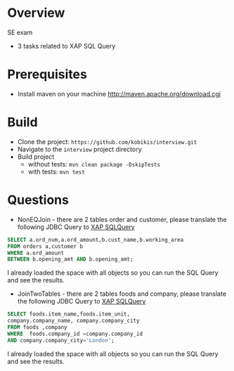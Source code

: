 Overview
================

SE exam

* 3 tasks related to XAP SQL Query

Prerequisites
=============
* Install maven on your machine http://maven.apache.org/download.cgi

Build
=====

* Clone the project: `https://github.com/kobikis/interview.git`
* Navigate to the `interview` project directory
* Build project
  * without tests: `mvn clean package -DskipTests`
  * with tests: `mvn test`

Questions
=========

* NonEQJoin - there are 2 tables order and customer, please translate the following JDBC Query to [XAP SQLQuery](http://docs.gigaspaces.com/xap100net/query-sql.html)
```sql
SELECT a.ord_num,a.ord_amount,b.cust_name,b.working_area
FROM orders a,customer b
WHERE a.ord_amount
BETWEEN b.opening_amt AND b.opening_amt;
```
I already loaded the space with all objects so you can run the SQL Query and see the results.

* JoinTwoTables - there are 2 tables foods and company, please translate the following JDBC Query to [XAP SQLQuery](http://docs.gigaspaces.com/xap100net/query-sql.html)
```sql
SELECT foods.item_name,foods.item_unit,
company.company_name, company.company_city
FROM foods ,company
WHERE  foods.company_id =company.company_id
AND company.company_city='London';
```
I already loaded the space with all objects so you can run the SQL Query and see the results.
